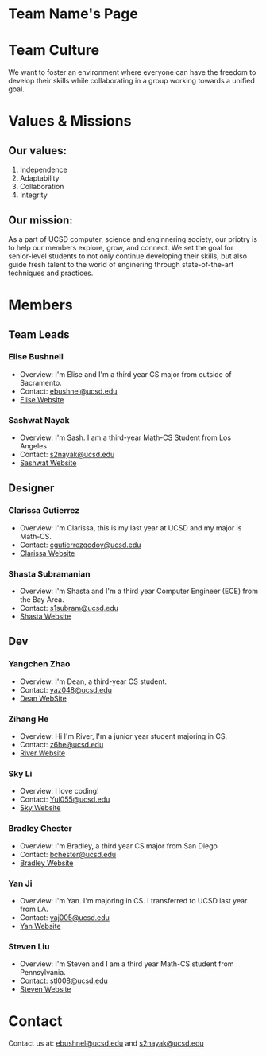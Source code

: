 # Team Name's Page

# Team Culture

We want to foster an environment where everyone can have the freedom to develop their skills while collaborating in a group working towards a unified goal.

# Values & Missions

## Our values:
1. Independence
2. Adaptability
3. Collaboration
4. Integrity

## Our mission:
As a part of UCSD computer, science and enginnering society, our priotry is to help our members explore, grow, and connect. We set the goal for senior-level students to not only continue developing their skills, but also guide fresh talent to the world of enginering through state-of-the-art techniques and practices.


# Members

## Team Leads

### Elise Bushnell

- Overview: I'm Elise and I'm a third year CS major from outside of Sacramento.
- Contact: ebushnel@ucsd.edu
- [Elise Website](https://elisembushnell.github.io/CSE-110-Lab-One/)


### Sashwat Nayak

- Overview: I'm Sash. I am a third-year Math-CS Student from Los Angeles
- Contact: s2nayak@ucsd.edu
- [Sashwat Website](https://sashwatnayak.github.io/CSE-110-Lab-0/)


## Designer

### Clarissa Gutierrez

- Overview: I'm Clarissa, this is my last year at UCSD and my major is Math-CS.
- Contact: cgutierrezgodoy@ucsd.edu
- [Clarissa Website](https://clarissagtz.github.io/Lab1CS/)

### Shasta Subramanian

- Overview: I'm Shasta and I'm a third year Computer Engineer (ECE) from the Bay Area. 
- Contact: s1subram@ucsd.edu
- [Shasta Website](https://shastasubramanian.github.io/CSE110/)


## Dev

### Yangchen Zhao

- Overview: I'm Dean, a third-year CS student.
- Contact: yaz048@ucsd.edu
- [Dean WebSite](https://holloworker.github.io/CSE110-lab0/)



### Zihang He

- Overview: Hi I'm River, I'm a junior year student majoring in CS. 
- Contact: z6he@ucsd.edu
- [River Website](https://zihang-he.github.io/CSE110-practice/)

### Sky Li

- Overview: I love coding!
- Contact: Yul055@ucsd.edu
- [Sky Website](https://frabjous-malabi-69ad55.netlify.app/)

### Bradley Chester

- Overview: I'm Bradley, a third year CS major from San Diego 
- Contact: bchester@ucsd.edu
- [Bradley Website](https://bchester102.github.io/LabWeek0-1/)

### Yan Ji

- Overview: I'm Yan. I'm majoring in CS. I transferred to UCSD last year from LA.
- Contact: yaj005@ucsd.edu
- [Yan Website](https://averyji.github.io/GitHub-Pages/)

### Steven Liu

- Overview: I'm Steven and I am a third year Math-CS student from Pennsylvania. 
- Contact: stl008@ucsd.edu
- [Steven Website](https://stl008.github.io/CSE110_Lab1/)


# Contact

Contact us at: ebushnel@ucsd.edu and s2nayak@ucsd.edu
